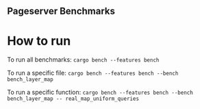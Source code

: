 ## Pageserver Benchmarks

# How to run

To run all benchmarks:
`cargo bench --features bench`

To run a specific file:
`cargo bench --features bench --bench bench_layer_map`

To run a specific function:
`cargo bench --features bench --bench bench_layer_map -- real_map_uniform_queries`
